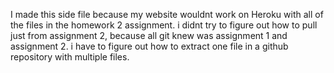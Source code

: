 I made this side file because my website wouldnt work on Heroku with all of the files in the homework 2 assignment. i didnt try to figure out how to pull just from assignment 2, because all git knew was assignment 1 and assignment 2. i have to figure out how to extract one file in a github repository with multiple files. 